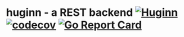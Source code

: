 huginn - a REST backend [![Huginn](https://github.com/refundable-tgm/huginn/workflows/Huginn/badge.svg)](https://github.com/refundable-tgm/huginn/actions) [![codecov](https://codecov.io/gh/refundable-tgm/huginn/branch/master/graph/badge.svg?token=CKU7R0YUPC)](https://codecov.io/gh/refundable-tgm/huginn) [![Go Report Card](https://goreportcard.com/badge/github.com/refundable-tgm/huginn)](https://goreportcard.com/report/github.com/refundable-tgm/huginn)
=====

